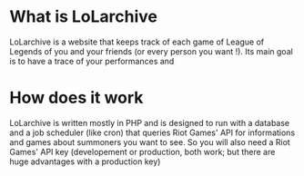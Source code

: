 What is LoLarchive
==================

LoLarchive is a website that keeps track of each game of League of Legends of you and your friends (or every person you want !). Its main goal is to have a trace of your performances and 

How does it work
================

LoLarchive is written mostly in PHP and is designed to run with a database and a job scheduler (like cron) that queries Riot Games' API for informations and games about summoners you want to see. So you will also need a Riot Games' API key (developement or production, both work; but there are huge advantages with a production key)
